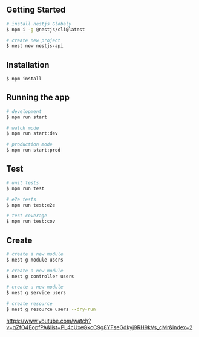 ## Getting Started

```bash
# install nestjs Globaly
$ npm i -g @nestjs/cli@latest

# create new project
$ nest new nestjs-api
```


## Installation

```bash
$ npm install
```

## Running the app

```bash
# development
$ npm run start

# watch mode
$ npm run start:dev

# production mode
$ npm run start:prod
```

## Test

```bash
# unit tests
$ npm run test

# e2e tests
$ npm run test:e2e

# test coverage
$ npm run test:cov
```

## Create

```bash
# create a new module
$ nest g module users

# create a new module
$ nest g controller users

# create a new module
$ nest g service users

# create resource
$ nest g resource users --dry-run
```

https://www.youtube.com/watch?v=qZfO4EopfPA&list=PL4cUxeGkcC9g8YFseGdkyj9RH9kVs_cMr&index=2